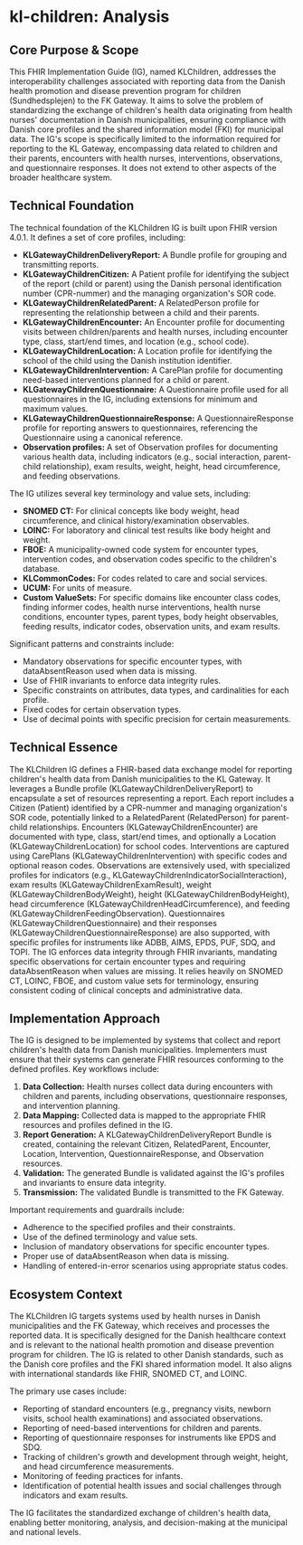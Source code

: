 # kl-children: Analysis

## Core Purpose & Scope

This FHIR Implementation Guide (IG), named KLChildren, addresses the interoperability challenges associated with reporting data from the Danish health promotion and disease prevention program for children (Sundhedsplejen) to the FK Gateway. It aims to solve the problem of standardizing the exchange of children's health data originating from health nurses' documentation in Danish municipalities, ensuring compliance with Danish core profiles and the shared information model (FKI) for municipal data. The IG's scope is specifically limited to the information required for reporting to the KL Gateway, encompassing data related to children and their parents, encounters with health nurses, interventions, observations, and questionnaire responses. It does not extend to other aspects of the broader healthcare system.

## Technical Foundation

The technical foundation of the KLChildren IG is built upon FHIR version 4.0.1. It defines a set of core profiles, including:

-   **KLGatewayChildrenDeliveryReport:** A Bundle profile for grouping and transmitting reports.
-   **KLGatewayChildrenCitizen:** A Patient profile for identifying the subject of the report (child or parent) using the Danish personal identification number (CPR-nummer) and the managing organization's SOR code.
-   **KLGatewayChildrenRelatedParent:** A RelatedPerson profile for representing the relationship between a child and their parents.
-   **KLGatewayChildrenEncounter:** An Encounter profile for documenting visits between children/parents and health nurses, including encounter type, class, start/end times, and location (e.g., school code).
-   **KLGatewayChildrenLocation:** A Location profile for identifying the school of the child using the Danish institution identifier.
-   **KLGatewayChildrenIntervention:** A CarePlan profile for documenting need-based interventions planned for a child or parent.
-   **KLGatewayChildrenQuestionnaire:** A Questionnaire profile used for all questionnaires in the IG, including extensions for minimum and maximum values.
-   **KLGatewayChildrenQuestionnaireResponse:** A QuestionnaireResponse profile for reporting answers to questionnaires, referencing the Questionnaire using a canonical reference.
-   **Observation profiles:** A set of Observation profiles for documenting various health data, including indicators (e.g., social interaction, parent-child relationship), exam results, weight, height, head circumference, and feeding observations.

The IG utilizes several key terminology and value sets, including:

-   **SNOMED CT:** For clinical concepts like body weight, head circumference, and clinical history/examination observables.
-   **LOINC:** For laboratory and clinical test results like body height and weight.
-   **FBOE:** A municipality-owned code system for encounter types, intervention codes, and observation codes specific to the children's database.
-   **KLCommonCodes:** For codes related to care and social services.
-   **UCUM:** For units of measure.
-   **Custom ValueSets:** For specific domains like encounter class codes, finding informer codes, health nurse interventions, health nurse conditions, encounter types, parent types, body height observables, feeding results, indicator codes, observation units, and exam results.

Significant patterns and constraints include:

-   Mandatory observations for specific encounter types, with dataAbsentReason used when data is missing.
-   Use of FHIR invariants to enforce data integrity rules.
-   Specific constraints on attributes, data types, and cardinalities for each profile.
-   Fixed codes for certain observation types.
-   Use of decimal points with specific precision for certain measurements.

## Technical Essence

The KLChildren IG defines a FHIR-based data exchange model for reporting children's health data from Danish municipalities to the KL Gateway. It leverages a Bundle profile (KLGatewayChildrenDeliveryReport) to encapsulate a set of resources representing a report. Each report includes a Citizen (Patient) identified by a CPR-nummer and managing organization's SOR code, potentially linked to a RelatedParent (RelatedPerson) for parent-child relationships. Encounters (KLGatewayChildrenEncounter) are documented with type, class, start/end times, and optionally a Location (KLGatewayChildrenLocation) for school codes. Interventions are captured using CarePlans (KLGatewayChildrenIntervention) with specific codes and optional reason codes. Observations are extensively used, with specialized profiles for indicators (e.g., KLGatewayChildrenIndicatorSocialInteraction), exam results (KLGatewayChildrenExamResult), weight (KLGatewayChildrenBodyWeight), height (KLGatewayChildrenBodyHeight), head circumference (KLGatewayChildrenHeadCircumference), and feeding (KLGatewayChildrenFeedingObservation). Questionnaires (KLGatewayChildrenQuestionnaire) and their responses (KLGatewayChildrenQuestionnaireResponse) are also supported, with specific profiles for instruments like ADBB, AIMS, EPDS, PUF, SDQ, and TOPI. The IG enforces data integrity through FHIR invariants, mandating specific observations for certain encounter types and requiring dataAbsentReason when values are missing. It relies heavily on SNOMED CT, LOINC, FBOE, and custom value sets for terminology, ensuring consistent coding of clinical concepts and administrative data.

## Implementation Approach

The IG is designed to be implemented by systems that collect and report children's health data from Danish municipalities. Implementers must ensure that their systems can generate FHIR resources conforming to the defined profiles. Key workflows include:

1.  **Data Collection:** Health nurses collect data during encounters with children and parents, including observations, questionnaire responses, and intervention planning.
2.  **Data Mapping:** Collected data is mapped to the appropriate FHIR resources and profiles defined in the IG.
3.  **Report Generation:** A KLGatewayChildrenDeliveryReport Bundle is created, containing the relevant Citizen, RelatedParent, Encounter, Location, Intervention, QuestionnaireResponse, and Observation resources.
4.  **Validation:** The generated Bundle is validated against the IG's profiles and invariants to ensure data integrity.
5.  **Transmission:** The validated Bundle is transmitted to the FK Gateway.

Important requirements and guardrails include:

-   Adherence to the specified profiles and their constraints.
-   Use of the defined terminology and value sets.
-   Inclusion of mandatory observations for specific encounter types.
-   Proper use of dataAbsentReason when data is missing.
-   Handling of entered-in-error scenarios using appropriate status codes.

## Ecosystem Context

The KLChildren IG targets systems used by health nurses in Danish municipalities and the FK Gateway, which receives and processes the reported data. It is specifically designed for the Danish healthcare context and is relevant to the national health promotion and disease prevention program for children. The IG is related to other Danish standards, such as the Danish core profiles and the FKI shared information model. It also aligns with international standards like FHIR, SNOMED CT, and LOINC.

The primary use cases include:

-   Reporting of standard encounters (e.g., pregnancy visits, newborn visits, school health examinations) and associated observations.
-   Reporting of need-based interventions for children and parents.
-   Reporting of questionnaire responses for instruments like EPDS and SDQ.
-   Tracking of children's growth and development through weight, height, and head circumference measurements.
-   Monitoring of feeding practices for infants.
-   Identification of potential health issues and social challenges through indicators and exam results.

The IG facilitates the standardized exchange of children's health data, enabling better monitoring, analysis, and decision-making at the municipal and national levels.
